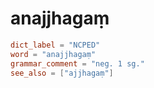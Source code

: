# anajjhagaṃ

``` toml
dict_label = "NCPED"
word = "anajjhagaṃ"
grammar_comment = "neg. 1 sg."
see_also = ["ajjhagaṃ"]
```

